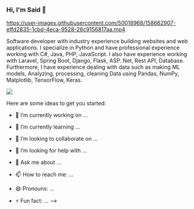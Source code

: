 ### Hi, I'm Said 👋


https://user-images.githubusercontent.com/50018968/158662907-effd2835-1cbd-4eca-9528-26c9156817aa.mp4

Software developer with industry experience building websites and web applications. I specialize in Python and have professional experience working with C#, Java, PHP, JavaScript. I also have experience working with Laravel, Spring Boot, Django, Flask, ASP. Net, Rest API, Database. Furthermore, I have experience dealing with data such as making ML models, Analyzing, processing, cleaning Data using Pandas, NumPy, Matplotlib, TensorFlow, Keras.

<img align="center" src="https://github-readme-stats.vercel.app/api/<CARD_TYPE>/?username=saidsabri010&theme=Github stats" />


Here are some ideas to get you started:

- 🔭 I’m currently working on ...
- 🌱 I’m currently learning ...
- 👯 I’m looking to collaborate on ...
- 🤔 I’m looking for help with ...




- 💬 Ask me about ...
- 📫 How to reach me: ...
- 😄 Pronouns: ...
- ⚡ Fun fact: ...
-->
